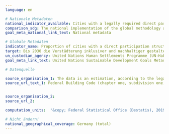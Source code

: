 ```yaml
---
language: en

# Nationale Metadaten
national_indicator_available: Cities with a legally required direct participation of civil society in urban planning and management
comparison_sdg: The national implementation of the global methodology and the role of the national statistical office are unclear. Neither the scope of German cities nor the 5 local evaluators/experts are specified.
goal_meta_national_link_text: National metadata

# Globale Metadaten
indicator_name: Proportion of cities with a direct participation structure of civil society in urban planning and management that operate regularly and democratically
target: Bis 2030 die Verstädterung inklusiver und nachhaltiger gestalten und die Kapazitäten für eine partizipatorische, integrierte und nachhaltige Siedlungsplanung und -steuerung in allen Ländern verstärken
un_custodian_agency: United Nations Human Settlements Programme (UN-Habitat)
goal_meta_link_text: United Nations Sustainable Development Goals Metadata

# Datenquelle

source_organisation_1: The data is an estimation, according to the legal regulation.
source_url_text_1: Federal Building Code (chapter one, subdivision one, section three)


source_organisation_2:
source_url_2:

computation_units:  "&copy; Federal Statistical Office (Destatis), 2019"

# Nicht ändern!
national_geographical_coverage: Germany (total)
---
```

